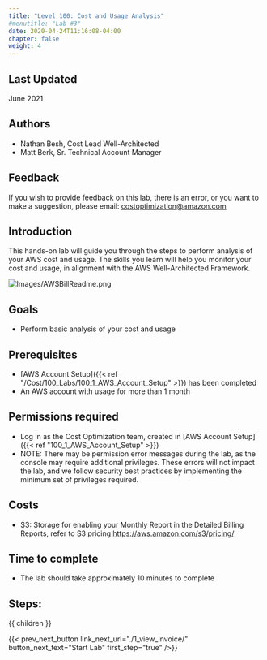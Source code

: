 ```yaml
---
title: "Level 100: Cost and Usage Analysis"
#menutitle: "Lab #3"
date: 2020-04-24T11:16:08-04:00
chapter: false
weight: 4
---
```

## Last Updated
June 2021

## Authors
- Nathan Besh, Cost Lead Well-Architected
- Matt Berk, Sr. Technical Account Manager

## Feedback
If you wish to provide feedback on this lab, there is an error, or you want to make a suggestion, please email: costoptimization@amazon.com

## Introduction
 This hands-on lab will guide you through the steps to perform analysis of your AWS cost and usage. The skills you learn will help you monitor your cost and usage, in alignment with the AWS Well-Architected Framework.

![Images/AWSBillReadme.png](/Cost/100_4_Cost_and_Usage_Analysis/Images/AWSBillReadme.png?classes=lab_picture_small)

## Goals
- Perform basic analysis of your cost and usage

## Prerequisites
- [AWS Account Setup]({{< ref "/Cost/100_Labs/100_1_AWS_Account_Setup" >}}) has been completed
- An AWS account with usage for more than 1 month


## Permissions required
- Log in as the Cost Optimization team, created in [AWS Account Setup]({{< ref "100_1_AWS_Account_Setup" >}})
- NOTE: There may be permission error messages during the lab, as the console may require additional privileges. These errors will not impact the lab, and we follow security best practices by implementing the minimum set of privileges required.

## Costs
- S3: Storage for enabling your Monthly Report in the Detailed Billing Reports, refer to S3 pricing https://aws.amazon.com/s3/pricing/

## Time to complete
- The lab should take approximately 10 minutes to complete

## Steps:
{{ children }}

{{< prev_next_button link_next_url="./1_view_invoice/" button_next_text="Start Lab" first_step="true" />}}